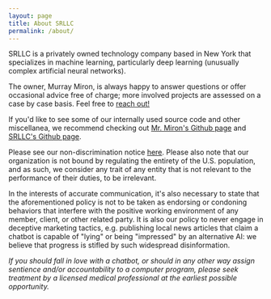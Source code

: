 ```yaml
---
layout: page
title: About SRLLC
permalink: /about/
---
```

SRLLC is a privately owned technology company based in New York that specializes in machine learning, particularly deep learning (unusually complex artificial neural networks).

The owner, Murray Miron, is always happy to answer questions or offer occasional advice free of charge;
more involved projects are assessed on a case by case basis.  Feel free to <a href="mailto:info@srllc.org">reach out!</a>

If you'd like to see some of our internally used source code and other miscellanea, we recommend checking out [Mr. Miron's Github page][mtmirongithub] and [SRLLC's Github page][srllcgithub].

Please see our non-discrimination notice [here][].  Please also note that our organization is not bound by regulating the entirety of the U.S. population, and as such, we consider any trait of any entity that is not relevant to the performance of their duties, to be irrelevant.

In the interests of accurate communication, it's also necessary to state that the aforementioned policy is not to be taken as endorsing or condoning behaviors that interfere with the positive working environment of any member, client, or other related party.  It is also our policy to never engage in deceptive marketing tactics, e.g. publishing local news articles that claim a chatbot is capable of "lying" or being "impressed" by an alternative AI: we believe that progress is stifled by such widespread disinformation.

<i>If you should fall in love with a chatbot, or should in any other way assign sentience and/or accountability to a computer program, please seek treatment by a licensed medical professional at the earliest possible opportunity.</i>

[here]: /forms_mis772_3.pdf
[DUNS number]: https://en.wikipedia.org/wiki/Data_Universal_Numbering_System "Data Universal Numbering System"
[SAM]: https://sam.gov "System for Award Management"
[CAGE code]: https://cage.dla.mil/Info/about#cagecode "What is a CAGE code?"
[mtmirongithub]: https://github.com/mtmiron
[srllcgithub]: https://github.com/software-research-llc

